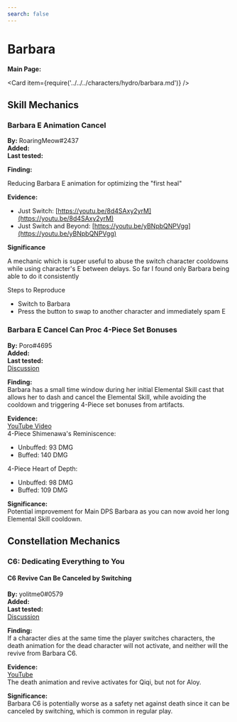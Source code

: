 ```yaml
---
search: false
---
```


# Barbara

**Main Page:**

<Card item={require('../../../characters/hydro/barbara.md')} />

## Skill Mechanics

### Barbara E Animation Cancel

**By:** RoaringMeow\#2437  
**Added:** <Version date="2020-12-19" />  
**Last tested:** <VersionHl date="2020-12-19" />

**Finding:**

Reducing Barbara E animation for optimizing the "first heal"

**Evidence:**

* Just Switch: [https://youtu.be/8d4SAxy2yrM](https://youtu.be/8d4SAxy2yrM)
* Just Switch and Beyond: [https://youtu.be/yBNpbQNPVgg](https://youtu.be/yBNpbQNPVgg)

**Significance**

A mechanic which is super useful to abuse the switch character cooldowns while using character's E between delays. So far I found only Barbara being able to do it consistently

Steps to Reproduce

* Switch to Barbara
* Press the button to swap to another character and immediately spam E

### Barbara E Cancel Can Proc 4-Piece Set Bonuses

**By:** Poro\#4695  
**Added:** <Version date="2022-02-02" />  
**Last tested:** <VersionHl date="2022-02-02" />  
[Discussion](https://tickets.deeznuts.moe/ticket-archive/attachments_936984762726363136_938452706647998495_transcript-barbara-e-cancel-can-procstack-4pc-sets.html)

**Finding:**  
Barbara has a small time window during her initial Elemental Skill cast that allows her to dash and cancel the Elemental Skill, while avoiding the cooldown and triggering 4-Piece set bonuses from artifacts.

**Evidence:**  
[YouTube Video](https://youtu.be/HgPYkUIzl6A)  
4-Piece Shimenawa's Reminiscence:

* Unbuffed: 93 DMG
* Buffed: 140 DMG

4-Piece Heart of Depth:

* Unbuffed: 98 DMG
* Buffed: 109 DMG

**Significance:**  
Potential improvement for Main DPS Barbara as you can now avoid her long Elemental Skill cooldown.

## Constellation Mechanics

### C6: Dedicating Everything to You

#### C6 Revive Can Be Canceled by Switching

**By:** yolitme0\#0579  
**Added:** <Version date="2021-10-31" />  
**Last tested:** <VersionHl date="2021-10-31" />  
[Discussion](https://tickets.deeznuts.moe/ticket-archive/attachments_904016162382311484_904534494319607848_transcript-barbara-c6-revive-can-be-canceled-by-swapping.html)

**Finding:**  
If a character dies at the same time the player switches characters, the death animation for the dead character will not activate, and neither will the revive from Barbara C6.

**Evidence:**  
[YouTube](https://youtu.be/2BZSTCRNuJo)  
The death animation and revive activates for Qiqi, but not for Aloy.

**Significance:**  
Barbara C6 is potentially worse as a safety net against death since it can be canceled by switching, which is common in regular play.
